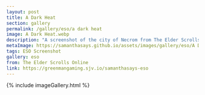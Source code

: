 ```yaml
---
layout: post
title: A Dark Heat
section: gallery
permalink: /gallery/eso/a dark heat
image: A Dark Heat.webp
description: "A screenshot of the city of Necrom from The Elder Scrolls Online: Necrom, taken by Samantha Says."
metaImage: https://samanthasays.github.io/assets/images/gallery/eso/A Dark Heat.webp
tags: ESO Screenshot
gallery: eso
from: The Elder Scrolls Online
link: https://greenmangaming.sjv.io/samanthasays-eso
---
```

{% include imageGallery.html %}